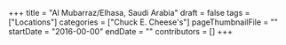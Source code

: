 +++
title = "Al Mubarraz/Elhasa, Saudi Arabia"
draft = false
tags = ["Locations"]
categories = ["Chuck E. Cheese's"]
pageThumbnailFile = ""
startDate = "2016-00-00"
endDate = ""
contributors = []
+++
